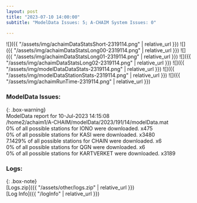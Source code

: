 ```yaml
---
layout: post
title: "2023-07-10 14:00:00"
subtitle: "ModelData Issues: 5; A-CHAIM System Issues: 0"

---
```


![]({{ "/assets/img/achaimDataStatsShort-2319114.png" | relative_url }})
![]({{ "/assets/img/achaimDataStatsLong00-2319114.png" | relative_url }})
![]({{ "/assets/img/achaimDataStatsLong01-2319114.png" | relative_url }})
![]({{ "/assets/img/achaimDataStatsLong02-2319114.png" | relative_url }})
![]({{ "/assets/img/modelDataDataStats-2319114.png" | relative_url }})
![]({{ "/assets/img/modelDataStationStats-2319114.png" | relative_url }})
![]({{ "/assets/img/achaimRunTime-2319114.png" | relative_url }})


### ModelData Issues:  
  
{: .box-warning}  
 ModelData report for 10-Jul-2023 14:15:08   
 /home2/achaim1/A-CHAIM/modelData/2023/191/14/modelData.mat   
 0% of all possible stations for IONO were downloaded. x475   
 0% of all possible stations for KASI were downloaded. x3480   
 7.1429% of all possible stations for CHAIN were downloaded. x6   
 0% of all possible stations for QGN were downloaded. x6   
 0% of all possible stations for KARTVERKET were downloaded. x3189   
  


### Logs:  
  
{: .box-note}  
[Logs.zip]({{ "/assets/other/logs.zip" | relative_url }})  
[Log Info]({{ "/logInfo" | relative_url }})  
